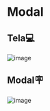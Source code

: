 # Modal

## Tela💻

![image](https://github.com/user-attachments/assets/93a18072-bd39-4247-a0e8-8ef1fdb1dc92)

## Modal🪧

![image](https://github.com/user-attachments/assets/17e957a8-7da9-4a6a-bdec-fa3d1bb04093)

